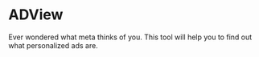 # ADView
Ever wondered what meta thinks of you.  This tool will help you to find out what personalized ads are.
